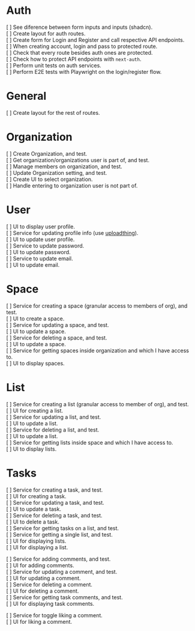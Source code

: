 # Auth

[ ] See diference between form inputs and inputs (shadcn).   
[ ] Create layout for auth routes.   
[ ] Create form for Login and Register and call respective API endpoints.   
  [ ] When creating account, login and pass to protected route.   
[ ] Check that every route besides auth ones are protected.   
[ ] Check how to protect API endpoints with `next-auth`.   
[ ] Perform unit tests on auth services.   
[ ] Perform E2E tests with Playwright on the login/register flow.


# General

[ ] Create layout for the rest of routes.   


# Organization

[ ] Create Organization, and test.   
[ ] Get organization/organizations user is part of, and test.   
[ ] Manage members on organization, and test.   
[ ] Update Organization setting, and test.   
[ ] Create UI to select organization.   
[ ] Handle entering to organization user is not part of.   


# User

[ ] UI to display user profile.   
[ ] Service for updating profile info (use [uploadthing](https://uploadthing.com/)).   
[ ] UI to update user profile.   
[ ] Service to update password.   
[ ] UI to update password.   
[ ] Service to update email.   
[ ] UI to update email.   


# Space

[ ] Service for creating a space (granular access to members of org), and test.   
[ ] UI to create a space.   
[ ] Service for updating a space, and test.   
[ ] UI to update a space.   
[ ] Service for deleting a space, and test.   
[ ] UI to update a space.   
[ ] Service for getting spaces inside organization and which I have access to.   
[ ] UI to display spaces.   


# List

[ ] Service for creating a list (granular access to member of org), and test.   
[ ] UI for creating a list.   
[ ] Service for updating a list, and test.   
[ ] UI to update a list.   
[ ] Service for deleting a list, and test.   
[ ] UI to update a list.   
[ ] Service for getting lists inside space and which I have access to.   
[ ] UI to display lists.   


# Tasks

[ ] Service for creating a task, and test.   
[ ] UI for creating a task.   
[ ] Service for updating a task, and test.   
[ ] UI to update a task.   
[ ] Service for deleting a task, and test.   
[ ] UI to delete a task.   
[ ] Service for getting tasks on a list, and test.   
[ ] Service for getting a single list, and test.   
[ ] UI for displaying lists.   
[ ] UI for displaying a list.   

[ ] Service for adding comments, and test.   
[ ] UI for adding comments.   
[ ] Service for updating a comment, and test.   
[ ] UI for updating a comment.   
[ ] Service for deleting a comment.   
[ ] UI for deleting a comment.   
[ ] Service for getting task comments, and test.   
[ ] UI for displaying task comments.   

[ ] Service for toggle liking a comment.   
[ ] UI for liking a comment.   